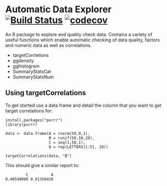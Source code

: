 # Automatic Data Explorer  [![Build Status](https://travis-ci.org/elastacloud/automatic-data-explorer.svg?branch=master)](https://travis-ci.org/elastacloud/automatic-data-explorer)  [![codecov](https://codecov.io/gh/elastacloud/automatic-data-explorer/branch/master/graph/badge.svg)](https://codecov.io/gh/elastacloud/automatic-data-explorer)

An R package to explore and quality check data. Contains a variety of useful functions which enable automatic checking of data quality, factors and numeric data as well as correlations.

- targetCorrletions 
- ggdensity
- gghistogram
- SummaryStatsCat
- SummaryStatsNum

## Using targetCorrelations

To get started use a data frame and detail the column that you want to get target correlations for:

    install.packages("purrr")
    library(purrr)

    data <- data.frame(A = rnorm(50,0,1),
                       B = runif(50,10,20),
                       C = seq(1,50,1),
                       D = rep(LETTERS[1:5], 10))

    targetCorrelations(data, "B")

This should give a similar report to:

             C          A 
    0.40549008 0.01356416 



